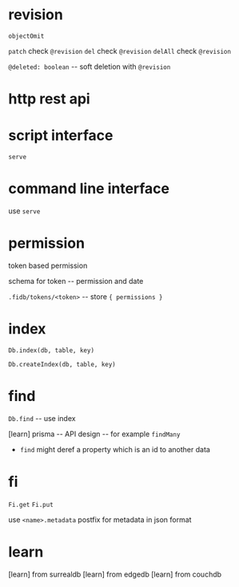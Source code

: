 # revision

`objectOmit`

`patch` check `@revision`
`del` check `@revision`
`delAll` check `@revision`

`@deleted: boolean` -- soft deletion with `@revision`

# http rest api

# script interface

`serve`

# command line interface

use `serve`

# permission

token based permission

schema for token -- permission and date

`.fidb/tokens/<token>` -- store `{ permissions }`

# index

`Db.index(db, table, key)`

`Db.createIndex(db, table, key)`

# find

`Db.find` -- use index

[learn] prisma -- API design -- for example `findMany`

- `find` might deref a property which is an id to another data

# fi

`Fi.get`
`Fi.put`

use `<name>.metadata` postfix for metadata in json format

# learn

[learn] from surrealdb
[learn] from edgedb
[learn] from couchdb
